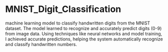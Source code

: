 # MNIST_Digit_Classification
machine learning model to classify handwritten digits from the MNIST dataset. The model learned to recognize and accurately predict digits (0-9) from image data. Using techniques like neural networks and model training, I achieved accurate predictions, helping the system automatically recognize and classify handwritten numbers. 
